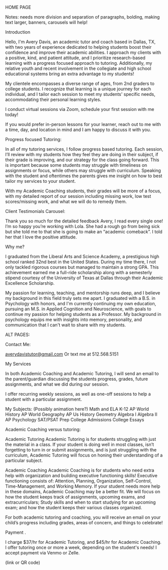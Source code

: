 HOME PAGE

Notes: needs more division and separation of paragraphs, bolding, making text larger, banners, carousels will help!

Introduction

Hello, I'm Avery Davis, an academic tutor and coach based in Dallas, TX, with two years of experience dedicated to helping students boost their confidence and improve their academic abilities. I approach my clients with a positive, kind, and patient attitude, and I prioritize research-based learning with a progress focused approach to tutoring. Additionally, my relative youth and recent involvement in the collegiate and high school educational systems bring an extra advantage to my students!

 My clientele encompasses a diverse range of ages, from 2nd graders to college students. I recognize that learning is a unique journey for each individual, and I tailor each session to meet my students' specific needs, accommodating their personal learning styles. 

I conduct virtual sessions via Zoom, schedule your first session with me today!

If you would  prefer in-person lessons for your learner, reach out to me with a time, day, and location in mind and I am happy to discuss it with you. 


Progress focused Tutoring:

In all of my tutoring services, I follow progress based tutoring. Each session, I’ll review with my students how they feel they are doing in their subject, if their grade is improving, and our strategy for the class going forward. This is important because some students may struggle with timeliness on assignments or focus, while others may struggle with curriculum. Speaking with the student and oftentimes the parents gives me insight on how to best tailor my services to your student.

With my Academic Coaching students, their grades will be more of a focus, with my detailed report of our session including missing work, low test scores/missing work, and what we will do to remedy them. 

Client Testimonials Carousel:
 

Thank you so much for the detailed feedback Avery, I read every single one! I’m so happy you’re working with Lola. She had a rough go from being sick but she told me to that she is going to make an “academic comeback”. I told her that I love the positive attitude. 



Why me?
 
I graduated from the Liberal Arts and Science Academy, a prestigious high school ranked 32nd best in the United States. During my time there, I not only tackled rigorous courses but managed to maintain a strong GPA. This achievement earned me a full-ride scholarship along with a semesterly stipend courtesy of the University of Texas at Dallas through their Academic Excellence Scholarship.

My passion for learning, teaching, and mentorship runs deep, and I believe my background in this field truly sets me apart. I graduated with a B.S. in Psychology with honors, and I'm currently continuing my own education, pursuing an M.S. in Applied Cognition and Neuroscience, with goals to continue my passion for helping students as a Professor. My background in psychology equips me with insights into memory, personality, and communication that I can't wait to share with my students. 


ALT PAGES:

Contact Me:

averydavistutor@gmail.com
Or text me at 
512.568.5151

My Services

In both Academic Coaching and Academic Tutoring, I will send an email to the parent/guardian discussing the students progress, grades, future assignments, and what we did during our session. 

I offer recurring weekly sessions, as well as one-off sessions to help a student with a particular assignment.

My Subjects: (Possibly  animation here?)
Math and ELA K-12
AP World History
AP World Geography
AP Us History 
Geometry
Algebra I
Algebra II
AP Psychology 
SAT/PSAT Prep
College Admissions
College Essays 



Academic Coaching versus tutoring:

Academic Tutoring
 Academic Tutoring is for students struggling with just the material in a class. If your student is doing well in most classes, isn’t forgetting to turn in or submit assignments, and is just struggling with the curriculum, Academic Tutoring will focus on honing their understanding of a particular subject. 

Academic Coaching
Academic Coaching is for students who need extra help with organization and building executive functioning skills! Executive functioning consists of: Attention, Planning, Organization, Self-Control, Time-Management, and Working Memory. If your student needs more help in these domains, Academic Coaching may be a better fit. We will focus on how the student keeps track of assignments, upcoming exams, and extracurriculars; Study skills and when to start studying for an upcoming exam; and how the student keeps their various classes organized. 

 For both academic tutoring and coaching, you will receive an email on your child’s progress including grades, areas of concern, and things to celebrate! 


Payment
.

I charge $37/hr for Academic Tutoring, and $45/hr for Academic Coaching. I offer tutoring once or more a week, depending on the student's needs! I accept payment via Venmo or Zelle.

(link or QR code)






